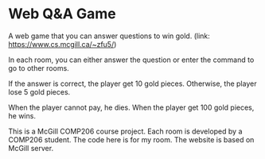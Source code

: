 # Web Q&A Game
A web game that you can answer questions to win gold. (link: https://www.cs.mcgill.ca/~zfu5/)

In each room, you can either answer the question or enter the command to go to other rooms.

If the answer is correct, the player get 10 gold pieces. Otherwise, the player lose 5 gold pieces. 

When the player cannot pay, he dies. When the player get 100 gold pieces, he wins.

This is a McGill COMP206 course project. Each room is developed by a COMP206 student. The code here is for my room. The website is based on McGill server.
